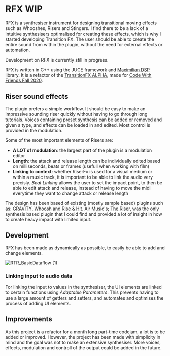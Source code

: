 # RFX WIP
 
RFX is a synthesiser instrument for designing transitional moving effects such as Whooshes, Risers and Stingers. I find there to be a lack of a intuitive synthesisers optimalised for creating these effects, which is why I started developing Transition FX. The user should be able to create the entire sound from within the plugin, without the need for external effects or automation.

Development on RFX is currently still in progress.

RFX is written in C++ using the JUCE framework and [Maximilian DSP](https://github.com/micknoise/Maximilian) library. It is a refactor of the [TransitionFX ALPHA](https://github.com/StijndeK/TransitionFX-ALPHA), made for [Code With Friends Fall 2020](https://codewithfriends.io/events/cwf-fall-2020/).

## Riser sound effects
The plugin prefers a simple workflow. It should be easy to make an impressive sounding riser quickly without having to go through long tutorials. Voices containing preset synthesis can be added or removed and given a type, and effects can be loaded in and edited. Most control is provided in the modulation. 

Some of the most important elements of Risers  are:
- **A LOT of modulation**: the largest part of the plugin is a modulation editor
- **Length**: the attack and release length can be individually edited based on milliseconds, beats or frames (usefull when working with film)
- **Linking to context**: whether RiserFx is used for a visual medium or within a music track, it is important to be able to link the audio very precisly. *Beat Linking* allows the user to set the impact point, to then be able to edit attack and release, instead of having to move the midi everytime they want to change attack or release length

The design has been based of existing (mostly sample based) plugins such as: [GRAVITY](https://heavyocity.com/product/gravity/), [Whoosh](https://tonsturm.com/software/whoosh/) and [Rise & Hit](https://www.native-instruments.com/en/products/komplete/cinematic/rise-hit/). Air Music's; [The Riser](https://www.airmusictech.com/product/the-riser), was the only synthesis based plugin that I could find and provided a lot of insight in how to create heavy impact with limited input.

## Development
RFX has been made as dynamically as possible, to easily be able to add and change elements. 

![RTR_BasicDataflow (1)](https://user-images.githubusercontent.com/31696336/110832977-3031a100-829c-11eb-8fcd-9c439dc2b9d0.png)

### Linking input to audio data
For linking the input to values in the synthesiser, the UI elements are linked to certain functions using *Adaptable Parameters*. This prevents having to use a large amount of getters and setters, and automates and optimises the process of adding UI elements.

<!---
dit allemaal gewoon 1 voor 1 invullen en waar nodig visuals maken en code examples


[] examples per different type (some inputs need more other data)
[] link to processor
[] adaptable parameters

- code ex
- figure

### RUN THROUGH EXAMPLE OF CREATING A UI ELEMENT EASILY IN EDITOR, TO LINKING IT WITH ADAPTABLE PARAM, TO WHAT IT EDITS. THIS EXPLAINS EVERYTHINGS

### Editors
baseclass, linking, modulation component

### Envelopes
- code ex

JUST EXAMPLE OF HOW ENVELOPE WORKS.
- figure

### Voices system
[] voices containing presets, subvoices

- code ex
- figure

### Modulation editor

- code ex
- figure

### DSP

- code ex
- figure

### paramsetfunctions
hoe link doen naar processor
- code ex
- figure

--->

## Improvements
As this project is a refactor for a month long part-time codejam, a lot is to be added or improved. However, the project has been made with simplicity in mind and the goal was not to make an extensive synthesiser. More voices, effects, modulation and controll of the output could be added in the future.
